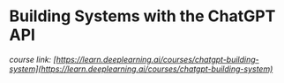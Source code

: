 # Building Systems with the ChatGPT API
*course link: [https://learn.deeplearning.ai/courses/chatgpt-building-system](https://learn.deeplearning.ai/courses/chatgpt-building-system)*

